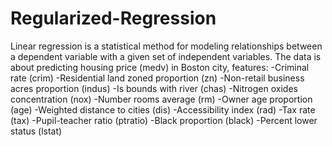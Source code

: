 # Regularized-Regression
Linear regression is a statistical method for modeling relationships between a dependent variable with a given set of independent variables.
The data is about predicting housing price (medv) in Boston city, features:
-Criminal rate (crim)
-Residential land zoned proportion (zn)
-Non-retail business acres proportion (indus)
-Is bounds with river (chas)
-Nitrogen oxides concentration (nox)
-Number rooms average (rm)
-Owner age proportion (age)
-Weighted distance to cities (dis)
-Accessibility index (rad)
-Tax rate (tax)
-Pupil-teacher ratio (ptratio)
-Black proportion (black)
-Percent lower status (lstat)
